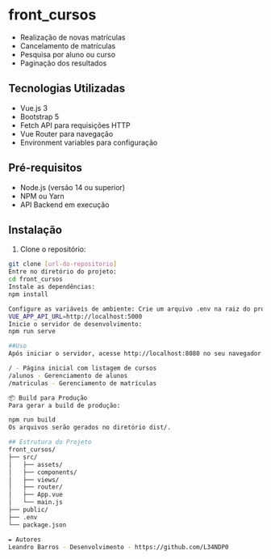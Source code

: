 # front_cursos
- Realização de novas matrículas
- Cancelamento de matrículas
- Pesquisa por aluno ou curso
- Paginação dos resultados

## Tecnologias Utilizadas

- Vue.js 3
- Bootstrap 5
- Fetch API para requisições HTTP
- Vue Router para navegação
- Environment variables para configuração

## Pré-requisitos

- Node.js (versão 14 ou superior)
- NPM ou Yarn
- API Backend em execução

## Instalação

1. Clone o repositório:
```bash
git clone [url-do-repositorio]
Entre no diretório do projeto:
cd front_cursos
Instale as dependências:
npm install

Configure as variáveis de ambiente: Crie um arquivo .env na raiz do projeto com o seguinte conteúdo:
VUE_APP_API_URL=http://localhost:5000
Inicie o servidor de desenvolvimento:
npm run serve

##Uso
Após iniciar o servidor, acesse http://localhost:8080 no seu navegador. O sistema oferece uma interface intuitiva com as seguintes seções:

/ - Página inicial com listagem de cursos
/alunos - Gerenciamento de alunos
/matriculas - Gerenciamento de matrículas

📦 Build para Produção
Para gerar a build de produção:

npm run build
Os arquivos serão gerados no diretório dist/.

## Estrutura do Projeto
front_cursos/
├── src/
│   ├── assets/
│   ├── components/
│   ├── views/
│   ├── router/
│   ├── App.vue
│   └── main.js
├── public/
├── .env
└── package.json

✒️ Autores
Leandro Barros - Desenvolvimento - https://github.com/L34NDP0


